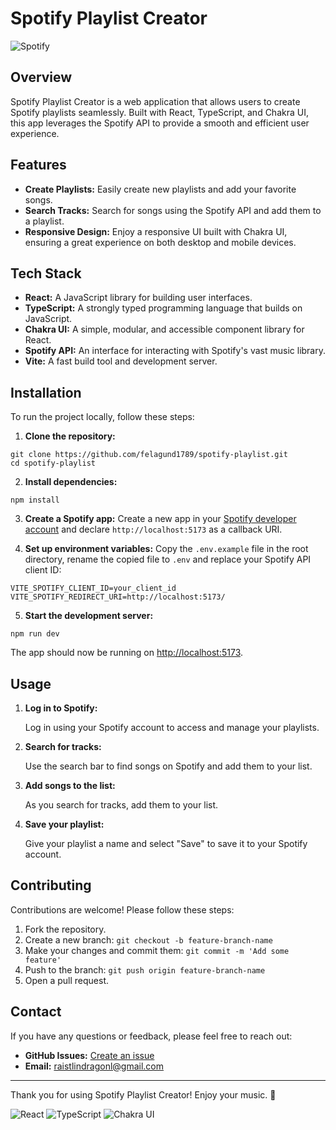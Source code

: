 # Spotify Playlist Creator

![Spotify](https://img.shields.io/badge/Spotify-1DB954?style=flat-square&logo=spotify&logoColor=white)

## Overview

Spotify Playlist Creator is a web application that allows users to create Spotify playlists seamlessly. Built with React, TypeScript, and Chakra UI, this app leverages the Spotify API to provide a smooth and efficient user experience.

## Features

- **Create Playlists:** Easily create new playlists and add your favorite songs.
- **Search Tracks:** Search for songs using the Spotify API and add them to a playlist.
- **Responsive Design:** Enjoy a responsive UI built with Chakra UI, ensuring a great experience on both desktop and mobile devices.

## Tech Stack

- **React:** A JavaScript library for building user interfaces.
- **TypeScript:** A strongly typed programming language that builds on JavaScript.
- **Chakra UI:** A simple, modular, and accessible component library for React.
- **Spotify API:** An interface for interacting with Spotify's vast music library.
- **Vite:** A fast build tool and development server.

## Installation

To run the project locally, follow these steps:

1. **Clone the repository:**
```
git clone https://github.com/felagund1789/spotify-playlist.git
cd spotify-playlist
```

2. **Install dependencies:**
```
npm install
```

3. **Create a Spotify app:**
   Create a new app in your [Spotify developer account](https://developer.spotify.com/dashboard) and declare `http://localhost:5173` as a callback URI.

4. **Set up environment variables:**
   Copy the `.env.example` file in the root directory, rename the copied file to `.env` and replace your Spotify API client ID:
```
VITE_SPOTIFY_CLIENT_ID=your_client_id
VITE_SPOTIFY_REDIRECT_URI=http://localhost:5173/
```

5. **Start the development server:**
```
npm run dev
```
The app should now be running on [http://localhost:5173](http://localhost:5173).

## Usage

1. **Log in to Spotify:**

   Log in using your Spotify account to access and manage your playlists.

2. **Search for tracks:**

   Use the search bar to find songs on Spotify and add them to your list.

3. **Add songs to the list:**

   As you search for tracks, add them to your list.

4. **Save your playlist:**

   Give your playlist a name and select "Save" to save it to your Spotify account.

## Contributing

Contributions are welcome! Please follow these steps:

1. Fork the repository.
2. Create a new branch: `git checkout -b feature-branch-name`
3. Make your changes and commit them: `git commit -m 'Add some feature'`
4. Push to the branch: `git push origin feature-branch-name`
5. Open a pull request.

## Contact

If you have any questions or feedback, please feel free to reach out:

- **GitHub Issues:** [Create an issue](https://github.com/felagund1789/spotify-playlist/issues)
- **Email:** raistlindragonl@gmail.com

---

Thank you for using Spotify Playlist Creator! Enjoy your music. 🎵

![React](https://img.shields.io/badge/React-61DAFB?style=flat-square&logo=react&logoColor=black) ![TypeScript](https://img.shields.io/badge/TypeScript-007ACC?style=flat-square&logo=typescript&logoColor=white) ![Chakra UI](https://img.shields.io/badge/Chakra_UI-319795?style=flat-square&logo=chakraui&logoColor=white)